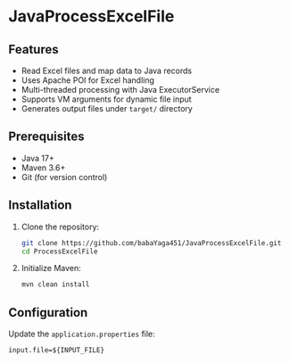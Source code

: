 # JavaProcessExcelFile

## Features

- Read Excel files and map data to Java records
- Uses Apache POI for Excel handling
- Multi-threaded processing with Java ExecutorService
- Supports VM arguments for dynamic file input
- Generates output files under `target/` directory

## Prerequisites

- Java 17+
- Maven 3.6+
- Git (for version control)

## Installation

1. Clone the repository:

   ```sh
   git clone https://github.com/babaYaga451/JavaProcessExcelFile.git
   cd ProcessExcelFile
   ```

2. Initialize Maven:
   ```sh
   mvn clean install
   ```

## Configuration

Update the `application.properties` file:

```properties
input.file=${INPUT_FILE}
```


